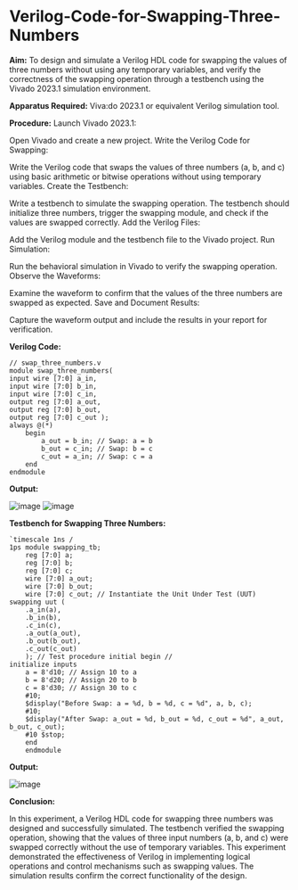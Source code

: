 # Verilog-Code-for-Swapping-Three-Numbers

**Aim:**
To design and simulate a Verilog HDL code for swapping the values of three numbers without using any temporary variables, and verify the correctness of the swapping operation through a testbench using the Vivado 2023.1 simulation environment.

**Apparatus Required:**
Viva:do 2023.1 or equivalent Verilog simulation tool.

**Procedure:**
Launch Vivado 2023.1:

Open Vivado and create a new project.
Write the Verilog Code for Swapping:

Write the Verilog code that swaps the values of three numbers (a, b, and c) using basic arithmetic or bitwise operations without using temporary variables.
Create the Testbench:

Write a testbench to simulate the swapping operation. The testbench should initialize three numbers, trigger the swapping module, and check if the values are swapped correctly.
Add the Verilog Files:

Add the Verilog module and the testbench file to the Vivado project.
Run Simulation:

Run the behavioral simulation in Vivado to verify the swapping operation.
Observe the Waveforms:

Examine the waveform to confirm that the values of the three numbers are swapped as expected.
Save and Document Results:

Capture the waveform output and include the results in your report for verification.

**Verilog Code:**
~~~
// swap_three_numbers.v
module swap_three_numbers( 
input wire [7:0] a_in, 
input wire [7:0] b_in, 
input wire [7:0] c_in, 
output reg [7:0] a_out, 
output reg [7:0] b_out, 
output reg [7:0] c_out ); 
always @(*) 
    begin 
        a_out = b_in; // Swap: a = b 
        b_out = c_in; // Swap: b = c 
        c_out = a_in; // Swap: c = a 
    end 
endmodule
~~~

**Output:**

![image](https://github.com/user-attachments/assets/68669cfe-47ee-4af8-ad4c-3b20ba37f711)
![image](https://github.com/user-attachments/assets/f5653fd8-24c1-43c2-a300-4d63d86bc4ba)


**Testbench for Swapping Three Numbers:**

~~~
`timescale 1ns / 
1ps module swapping_tb;
    reg [7:0] a; 
    reg [7:0] b; 
    reg [7:0] c;
    wire [7:0] a_out; 
    wire [7:0] b_out; 
    wire [7:0] c_out; // Instantiate the Unit Under Test (UUT) swapping uut ( 
    .a_in(a), 
    .b_in(b), 
    .c_in(c), 
    .a_out(a_out), 
    .b_out(b_out), 
    .c_out(c_out)
    ); // Test procedure initial begin // 
initialize inputs 
    a = 8'd10; // Assign 10 to a 
    b = 8'd20; // Assign 20 to b 
    c = 8'd30; // Assign 30 to c 
    #10; 
    $display("Before Swap: a = %d, b = %d, c = %d", a, b, c); 
    #10;              
    $display("After Swap: a_out = %d, b_out = %d, c_out = %d", a_out, b_out, c_out);
    #10 $stop; 
    end 
    endmodule
~~~

**Output:**

![image](https://github.com/user-attachments/assets/7e94a7b0-ac7a-47c5-8efd-d1190edc4958)




**Conclusion:**

In this experiment, a Verilog HDL code for swapping three numbers was designed and successfully simulated. The testbench verified the swapping operation, showing that the values of three input numbers (a, b, and c) were swapped correctly without the use of temporary variables. This experiment demonstrated the effectiveness of Verilog in implementing logical operations and control mechanisms such as swapping values. The simulation results confirm the correct functionality of the design.
